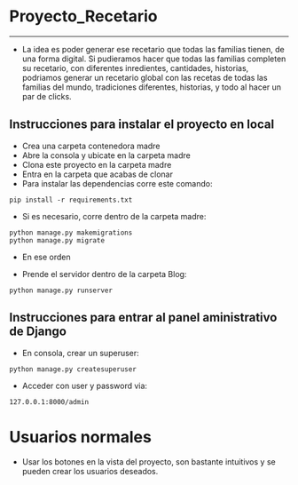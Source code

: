 # Proyecto_Recetario
***
+ La idea es poder generar ese recetario que todas las familias tienen, de una forma digital. Si pudieramos hacer que todas las familias completen su recetario, con diferentes inredientes, cantidades, historias, podriamos generar un recetario global con las recetas de todas las familias del mundo, tradiciones diferentes, historias, y todo al hacer un par de clicks.

## Instrucciones para instalar el proyecto en local

+ Crea una carpeta contenedora madre
+ Abre la consola y ubicate en la carpeta madre
+ Clona este proyecto en la carpeta madre
+ Entra en la carpeta que acabas de clonar
+ Para instalar las dependencias corre este comando:

```
pip install -r requirements.txt
```
+ Si es necesario, corre dentro de la carpeta madre:

```
python manage.py makemigrations
python manage.py migrate
```
+ En ese orden

+ Prende el servidor dentro de la carpeta Blog:
```
python manage.py runserver
```
## Instrucciones para entrar al panel aministrativo de Django
+ En consola, crear un superuser:
```
python manage.py createsuperuser
```
+ Acceder con user y password via:
```
127.0.0.1:8000/admin
```
# Usuarios normales
+ Usar los botones en la vista del proyecto, son bastante intuitivos y se pueden crear los usuarios deseados.